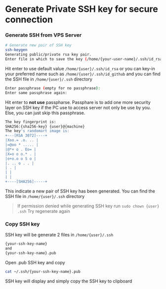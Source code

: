 # Generate Private SSH key for secure connection
### Generate SSH from VPS Server
```bash
# Generate new pair of SSH key
ssh-keygen
Generating public/private rsa key pair.
Enter file in which to save the key (/home/{your-user-name}/.ssh/id_rsa):
```
Hit enter to use default value `/home/{user}/.ssh/id_rsa` or you can key-in your preferred name such as `/home/{user}/.ssh/id_github` and you can find the SSH file in `/home/{user}/.ssh` directory
```bash
Enter passphrase (empty for no passphrase):
Enter same passphrase again:
```
Hit enter to **not use** passpharse. Passphare is to add one more security layer on SSH key if the PC use to access server not only be use by you. Else, you can just skip this passphrase.
```bash
The key fingerprint is:
SHA256:{sha256-key} {user}@{machine}
The key's randomart image is:
+---[RSA 3072]----+
|Xoo.= .o. .. |
|=@oo * ..... |
|@*+ o . Eo= |
|X=o o o.* . |
|o+o.o o S o |
|. .. o . . |
| . |
| |
| |
+----[SHA256]-----+
```
This indicate a new pair of SSH key has been generated. You can find the SSH file in `/home/{user}/.ssh` directory
> If permission denied while generating SSH key
> run `sudo chown {user} .ssh`
> Try regenerate again
### Copy SSH key

SSH key will be generate 2 files in `/home/{user}/.ssh`
```bash
{your-ssh-key-name}
and
{your-ssh-key-name}.pub
```
Open .pub SSH key and copy
```bash
cat ~/.ssh/{your-ssh-key-name}.pub
```
SSH key will display and simply copy the SSH key to clipboard